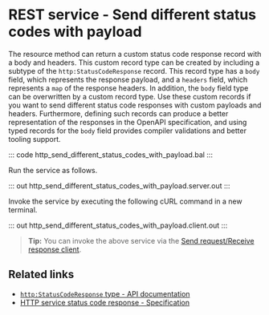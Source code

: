 # REST service - Send different status codes with payload

The resource method can return a custom status code response record with a body and headers.
This custom record type can be created by including a subtype of the `http:StatusCodeResponse` record. This record type has a `body` field, which represents the response payload, and a `headers` field, which represents a `map` of the response headers. In addition, the `body` field type can be overwritten by a custom record type.
Use these custom records if you want to send different status code responses with custom payloads and headers. Furthermore, defining such records can produce a better representation of the responses in the OpenAPI specification, and using typed records for the `body` field provides compiler validations and better tooling support.

::: code http_send_different_status_codes_with_payload.bal :::

Run the service as follows.

::: out http_send_different_status_codes_with_payload.server.out :::

Invoke the service by executing the following cURL command in a new terminal.

::: out http_send_different_status_codes_with_payload.client.out :::

>**Tip:** You can invoke the above service via the [Send request/Receive response client](/learn/by-example/http-client-send-request-receive-response/).

## Related links
- [`http:StatusCodeResponse` type - API documentation](https://lib.ballerina.io/ballerina/http/latest/types#StatusCodeResponse)
- [HTTP service status code response - Specification](/spec/http/#2351-status-code-response)
